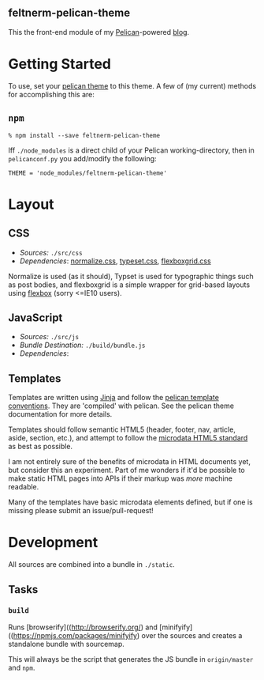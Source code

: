 feltnerm-pelican-theme
----

This the front-end module of my
[Pelican](http://pelican.readthedocs.org)-powered
[blog](blog.feltnerm.com).

# Getting Started

To use, set your [pelican theme](http://pelican.readthedocs.org/en/3.5.0/settings.html#themes) to this theme. A few of (my current) methods for accomplishing this are:

## `npm`

`% npm install --save feltnerm-pelican-theme`

Iff `./node_modules` is a direct child of your Pelican working-directory, then in `pelicanconf.py` you add/modify the following:

`THEME = 'node_modules/feltnerm-pelican-theme'`

# Layout

## CSS

- *Sources:* `./src/css`
- *Dependencies*: [normalize.css](https://github.com/necolas/normalize.css), [typeset.css](https://github.com/joshuarudd/typeset.css), [flexboxgrid.css](https://github.com/kristoferjoseph/flexboxgrid)

Normalize is used (as it should), Typset is used for typographic things such
as post bodies, and flexboxgrid is a simple wrapper for grid-based layouts
using [flexbox](http://caniuse.com/#search=flexbox) (sorry <=IE10 users).

## JavaScript

- *Sources:* `./src/js`
- *Bundle Destination:* `./build/bundle.js`
- *Dependencies*:

## Templates

Templates are written using [Jinja](http://jinja.pocoo.org/) and follow the
[pelican template conventions](http://pelican.readthedocs.org/en/3.5.0/themes.html#templates-and-variables). They are 'compiled' with pelican. See the
pelican theme documentation for more details.

Templates should follow semantic HTML5 (header, footer, nav, article, aside, section, etc.), and
attempt to follow the [microdata HTML5 standard](https://html.spec.whatwg.org/multipage/microdata.html) as best as possible.

I am not entirely sure of the benefits of microdata in HTML documents yet, but consider this an experiment.
Part of me wonders if it'd be
possible to make static HTML pages into APIs if their markup was _more_ machine readable.

Many of the templates have basic microdata elements defined, but if one is
missing please submit an issue/pull-request!

# Development

All sources are combined into a bundle in `./static`.

## Tasks

### <a name="tasks_build">`build`</a>

Runs [browserify]((http://browserify.org/) and [minifyify]((https://npmjs.com/packages/minifyify) over the sources and creates a
standalone bundle with sourcemap.

This will always be the script that generates the JS bundle in
`origin/master` and `npm`.
